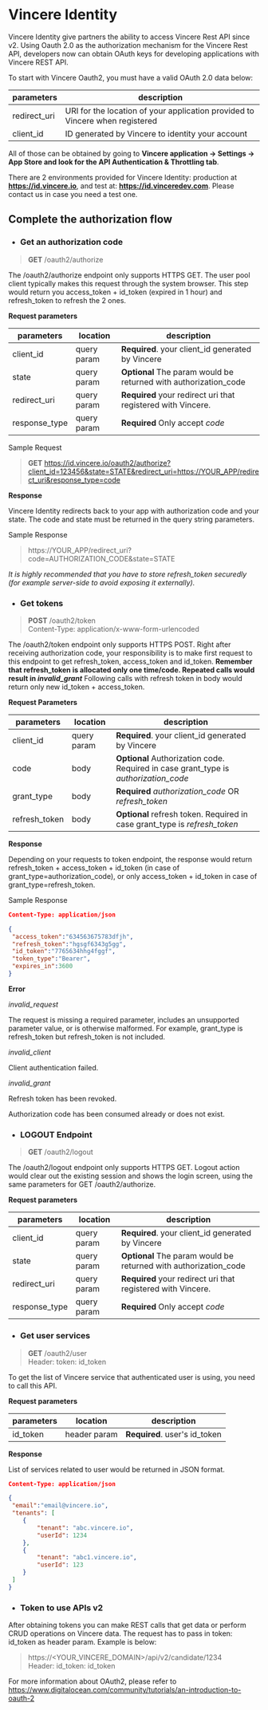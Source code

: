 # Vincere Identity #

Vincere Identity give partners the ability to access Vincere Rest API since v2. Using Oauth 2.0 as the authorization mechanism for the Vincere Rest API, developers now can obtain OAuth keys for developing applications with Vincere REST API.

To start with Vincere Oauth2, you must have a valid OAuth 2.0 data below: 

parameters | description
-----------| -----------
redirect_uri | URI for the location of your application provided to Vincere when registered
client_id | ID generated by Vincere to identity your account

All of those can be obtained by going to **Vincere application -> Settings -> App Store and look for the API Authentication & Throttling tab**. 

There are 2 environments provided for Vincere Identity: production at **https://id.vincere.io**, and test at: **https://id.vinceredev.com**. Please contact us in case you need a test one.  

## Complete the authorization flow ##

* ### Get an authorization code ###

>**GET** /oauth2/authorize

The /oauth2/authorize endpoint only supports HTTPS GET. The user pool client typically makes this request through the system browser. This step would return you access_token + id_token (expired in 1 hour) and refresh_token to refresh the 2 ones. 

**Request parameters**

parameters | location | description 
-----------| ---------| -----------
client_id | query param | **Required**. your client_id generated by Vincere
state | query param | **Optional** The param would be returned with authorization_code
redirect_uri | query param | **Required** your redirect uri that registered with Vincere. 
response_type | query param | **Required** Only accept *code* 

Sample Request

> **GET** https://id.vincere.io/oauth2/authorize?client_id=123456&state=STATE&redirect_uri=https://YOUR_APP/redirect_uri&response_type=code

**Response**

Vincere Identity redirects back to your app with authorization code and your state. The code and state must be returned in the query string parameters.

Sample Response 

> https://YOUR_APP/redirect_uri?code=AUTHORIZATION_CODE&state=STATE

*It is highly recommended that you have to store refresh_token securedly (for example server-side to avoid exposing it externally).* 

* ### Get tokens ###

>**POST** /oauth2/token  
>Content-Type: application/x-www-form-urlencoded

The /oauth2/token endpoint only supports HTTPS POST. Right after receiving authorization code, your responsibility is to make first request to this endpoint to get refresh_token, access_token and id_token. **Remember that refresh_token is allocated only one time/code. Repeated calls would result in *invalid_grant*** Following calls with refresh token in body would return only new id_token + access_token. 
 
**Request Parameters**

parameters | location | description 
-----------| ---------| -----------
client_id | query param | **Required**. your client_id generated by Vincere
code | body | **Optional** Authorization code. Required in case grant_type is *authorization_code*
grant_type | body | **Required** *authorization_code* OR *refresh_token*
refresh_token | body | **Optional** refresh token. Required in case grant_type is *refresh_token* 

**Response**

Depending on your requests to token endpoint, the response would return refresh_token + access_token + id_token (in case of grant_type=authorization_code), or only access_token + id_token in case of grant_type=refresh_token. 

Sample Response

```json
Content-Type: application/json

{ 
 "access_token":"634563675783dfjh", 
 "refresh_token":"hgsgf6343g5gg", 
 "id_token":"7765634hhg4fggf",
 "token_type":"Bearer", 
 "expires_in":3600
}
```

**Error**

*invalid_request*

The request is missing a required parameter, includes an unsupported parameter value, or is otherwise malformed. For example, grant_type is refresh_token but refresh_token is not included.

*invalid_client*

Client authentication failed. 

*invalid_grant*

Refresh token has been revoked.

Authorization code has been consumed already or does not exist.

* ### LOGOUT Endpoint ###

>**GET** /oauth2/logout

The /oauth2/logout endpoint only supports HTTPS GET. Logout action would clear out the existing session and shows the login screen, using the same parameters for GET /oauth2/authorize.


**Request parameters**

parameters | location | description 
-----------| ---------| -----------
client_id | query param | **Required**. your client_id generated by Vincere
state | query param | **Optional** The param would be returned with authorization_code
redirect_uri | query param | **Required** your redirect uri that registered with Vincere. 
response_type | query param | **Required** Only accept *code* 


* ### Get user services ###

>**GET** /oauth2/user  
>Header: token: id_token

To get the list of Vincere service that authenticated user is using, you need to call this API. 

**Request parameters**

parameters | location | description 
-----------| ---------| -----------
id_token | header param | **Required**. user's id_token

**Response**

List of services related to user would be returned in JSON format. 

```json
Content-Type: application/json

{ 
 "email":"email@vincere.io", 
 "tenants": [
 	{
 		"tenant": "abc.vincere.io",
 		"userId": 1234
 	},
 	{
 		"tenant": "abc1.vincere.io",
 		"userId": 123
 	}
 ]
}
```
* ### Token to use APIs v2 ###

After obtaining tokens you can make REST calls that get data or perform CRUD operations on Vincere data. The request has to pass in token: id_token as header param. Example is below: 

> https://<YOUR_VINCERE_DOMAIN>/api/v2/candidate/1234  
> Header: id_token: id_token

For more information about OAuth2, please refer to https://www.digitalocean.com/community/tutorials/an-introduction-to-oauth-2 
